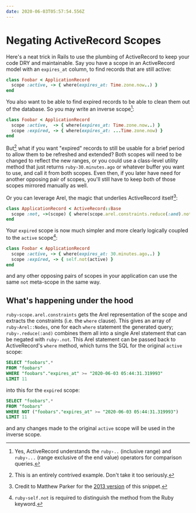 ```yaml
---
date: 2020-06-03T05:57:54.556Z
---
```


# Negating ActiveRecord Scopes

Here's a neat trick in Rails to use the plumbing of ActiveRecord to keep your
code DRY and maintainable. Say you have a scope in an ActiveRecord model with
an `expires_at` column, to find records that are still active:

```ruby
class Foobar < ApplicationRecord
  scope :active, -> { where(expires_at: Time.zone.now..) }
end
```

You also want to be able to find expired records to be able to clean them out of
the database. So you may write an inverse scope[^1]:

```ruby
class Foobar < ApplicationRecord
  scope :active,  -> { where(expires_at: Time.zone.now..) }
  scope :expired, -> { where(expires_at: ...Time.zone.now) }
end
```

But[^2] what if you want "expired" records to still be usable for a brief
period to allow them to be refreshed and extended? Both scopes will need to
be changed to reflect the new ranges, or you could use a class-level utility
method that just returns `ruby›30.minutes.ago` or whatever buffer you want to
use, and call it from both scopes. Even then, if you later have need for
another opposing pair of scopes, you'll still have to keep both of those
scopes mirrored manually as well.

Or you can leverage Arel, the magic that underlies ActiveRecord itself[^3]:

```ruby
class ApplicationRecord < ActiveRecord::Base
  scope :not, ->(scope) { where(scope.arel.constraints.reduce(:and).not) }
end
```

Your `expired` scope is now much simpler and more clearly logically coupled to
the `active` scope[^4]:

```ruby
class Foobar < ApplicationRecord
  scope :active, -> { where(expires_at: 30.minutes.ago..) }
  scope :expired, -> { self.not(active) }
end
```

and any other opposing pairs of scopes in your application can use the same
`not` meta-scope in the same way.

## What's happening under the hood

`ruby›scope.arel.constraints` gets the Arel representation of the scope and
extracts the constraints (i.e. the `where` clause). This gives an array of
`ruby›Arel::Nodes`, one for each `where` statement the generated query;
`ruby›.reduce(:and)` combines them all into a single Arel statement that can
be negated with `ruby›.not`. This Arel statement can be passed back to
ActiveRecord's `where` method, which turns the SQL for the original `active`
scope:

```sql
SELECT "foobars".*
FROM "foobars"
WHERE "foobars"."expires_at" >= "2020-06-03 05:44:31.319993"
LIMIT 11
```

into this for the `expired` scope:

```sql
SELECT "foobars".*
FROM "foobars"
WHERE NOT ("foobars"."expires_at" >= "2020-06-03 05:44:31.319993")
LIMIT 11
```

and any changes made to the original `active` scope will be used in the inverse
scope.

[^1]:
    Yes, ActiveRecord understands the `ruby›..` (inclusive range) and `ruby›...`
    (range exclusive of the end value) operators for comparison queries.

[^2]: This is an entirely contrived example. Don't take it too seriously.
[^3]: Credit to Matthew Parker for the [2013 version][vmw] of this snippet.
[^4]: `ruby›self.not` is required to distinguish the method from the Ruby keyword.

[vmw]: https://tanzu.vmware.com/content/blog/logically-negating-an-activerecord-scope
